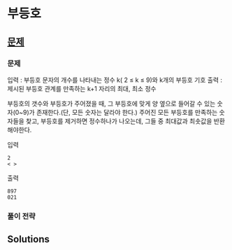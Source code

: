 # 부등호

## [문제](https://www.acmicpc.net/problem/2529)

### 문제

입력 : 부등호 문자의 개수를 나타내는 정수 k( 2 ≤ k ≤ 9)와 k개의 부등호 기호
출력 : 제시된 부등호 관계를 만족하는 k+1 자리의 최대, 최소 정수

부등호의 갯수와 부등호가 주어졌을 때, 그 부등호에 맞게 양 옆으로 들어갈 수 있는 숫자(0~9)가 존재한다.(단, 모든 숫자는 달라야 한다.)
주어진 모든 부등호를 만족하는 숫자들을 찾고, 부등호를 제거하면 정수하나가 나오는데, 그들 중 최대값과 최솟값을 반환해야한다.

입력

```
2
< >
```

출력

```
897
021
```

### 풀이 전략

## Solutions

<!--
|solution|time|info|
|:-:|:-:|:-:|
|[solution1.py](solution1.py)|880ms|python3는 시간초과가 난다. |


```python


```

